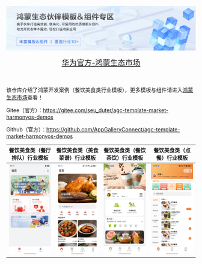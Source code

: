 ![输入图片说明](%E5%8D%8E%E4%B8%BA%E5%AE%98%E6%96%B9-%E9%B8%BF%E8%92%99%E7%94%9F%E6%80%81%E5%B8%82%E5%9C%BA.png)

<div align="center">
  <span style="font-size: 20px;">
    <a href="https://developer.huawei.com/consumer/cn/market/prod-list?origin=template">华为官方-鸿蒙生态市场</a>
  </span>
</div>

</br>
</br>

该仓库介绍了鸿蒙开发案例（餐饮美食类行业模板），更多模板与组件请进入[鸿蒙生态市场](https://developer.huawei.com/consumer/cn/market/prod-list/4437348dd20f48249540d1b57ef2eff6/categoryL2_202410080002)查看！

Gitee（官方）：https://gitee.com/seu_duter/agc-template-market-harmonyos-demos

Github（官方）：https://github.com/AppGalleryConnect/agc-template-market-harmonyos-demos

| 餐饮美食类（餐厅排队）行业模板 | 餐饮美食类（美食菜谱）行业模板 | 餐饮美食类（餐饮茶饮）行业模板 | 餐饮美食类（点餐）行业模板 |
|:---:|:---:|:---:|:---:|
| ![输入图片说明](ReservationQueue/screenshots/pic_home.jpeg)| ![输入图片说明](Recipes/screenshots/Screenshot_home.jpeg) | ![输入图片说明](TeaDrinkOrders/screenshots/Screenshot_home.png)| ![输入图片说明](CateringOrders/screenshots/Screenshot_order.jpeg) |